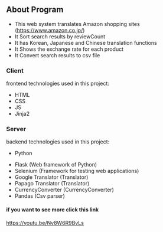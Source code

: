 ## About Program 
* This web system translates Amazon shopping sites (https://www.amazon.co.jp/)
* It Sort search results by reviewCount
* It has Korean, Japanese and Chinese translation functions
* It Shows the exchange rate for each product
* It Convert search results to csv file

### Client 
frontend technologies used in this project:

* HTML
* CSS
* JS
* Jinja2

### Server 
backend technologies used in this project:

* Python
- Flask (Web framework of Python)
- Selenium (Framework for testing web applications)
- Google Translator (Translator)
- Papago Translator (Translator)
- CurrencyConverter (CurrencyConverter)
- Pandas (Csv parser)

#### if you want to see more click this link 
https://youtu.be/Nv8W6R9BvLs

